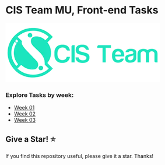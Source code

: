 # CIS Team MU, Front-end Tasks
![CIS Team MU](./CIS_Team_MU.webp)

### Explore Tasks by week:
* [Week 01](/Week_01/)
* [Week 02](/Week_02/)
* [Week 03](/Week_03/)

## Give a Star! ⭐️
If you find this repository useful, please give it a star. Thanks!

